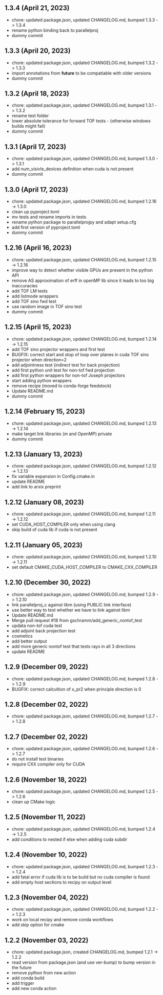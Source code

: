 ## 1.3.4 (April 21, 2023)
- chore: updated package.json, updated CHANGELOG.md, bumped 1.3.3 -> 1.3.4
- rename python binding back to parallelproj
- dummy commit

## 1.3.3 (April 20, 2023)
- chore: updated package.json, updated CHANGELOG.md, bumped 1.3.2 -> 1.3.3
- import annotations from __future__ to be compatiable with older versions
- dummy commit


## 1.3.2 (April 18, 2023)
- chore: updated package.json, updated CHANGELOG.md, bumped 1.3.1 -> 1.3.2
- rename test folder
- lower absolute tolerance for forward TOF tests - (otherwise windows builds might fail)
- dummy commit


## 1.3.1 (April 17, 2023)
- chore: updated package.json, updated CHANGELOG.md, bumped 1.3.0 -> 1.3.1
- add num_visivle_devices definition when cuda is not present
- dummy commit


## 1.3.0 (April 17, 2023)
- chore: updated package.json, updated CHANGELOG.md, bumped 1.2.16 -> 1.3.0
- clean up pyproject.toml
- mv tests and rename imports in tests
- rename python package to parallelprojpy and adapt setup.cfg
- add first version of pyproject.toml
- dummy commit


## 1.2.16 (April 16, 2023)

- chore: updated package.json, updated CHANGELOG.md, bumped 1.2.15 -> 1.2.16
- improve way to detect whether visible GPUs are present in the python API
- remove AS approximation of erff in openMP lib since it leads to too big inaccuracies
- add TOF LM tests
- add listmode wrappers
- add TOF sino fwd test
- use random image in TOF sino test
- dummy commit

## 1.2.15 (April 15, 2023)

- chore: updated package.json, updated CHANGELOG.md, bumped 1.2.14 -> 1.2.15
- add TOF sino projector wrappers and first test
- BUGFIX: correct start and stop of loop over planes in cuda TOF sino projector when direction=2
- add adjointness test (indirect test for back projection)
- add first python unit test for non-tof fwd projection
- add first python wrappers for non-tof Joseph projectors
- start adding python wrappers
- remove recipe (moved to conda-forge feedstock)
- Update README.md
- dummy commit

## 1.2.14 (February 15, 2023)

- chore: updated package.json, updated CHANGELOG.md, bumped 1.2.13 -> 1.2.14
- make target link libraries (m and OpenMP) private
- dummy commit

## 1.2.13 (January 13, 2023)

- chore: updated package.json, updated CHANGELOG.md, bumped 1.2.12 -> 1.2.13
- fix variable expansion in Config.cmake.in
- update README
- add link to arxix preprint

## 1.2.12 (January 08, 2023)

- chore: updated package.json, updated CHANGELOG.md, bumped 1.2.11 -> 1.2.12
- set CUDA_HOST_COMPILER only when using clang
- skip build of cuda lib if cuda is not present

## 1.2.11 (January 05, 2023)

- chore: updated package.json, updated CHANGELOG.md, bumped 1.2.10 -> 1.2.11
- set default CMAKE_CUDA_HOST_COMPILER to CMAKE_CXX_COMPILER

## 1.2.10 (December 30, 2022)

- chore: updated package.json, updated CHANGELOG.md, bumped 1.2.9 -> 1.2.10
- link parallelproj_c against libm (using PUBLIC link interface)
- use better way to test whether we have to link against libm
- Update README.md
- Merge pull request #18 from gschramm/add_generic_nontof_test
- updata non-tof cuda test
- add adjoint back projection test
- cosmetics
- add better output
- add more generic nontof test that tests rays in all 3 directions
- update README

## 1.2.9 (December 09, 2022)

- chore: updated package.json, updated CHANGELOG.md, bumped 1.2.8 -> 1.2.9
- BUGFIX: correct calcultion of x_pr2 when principle direction is 0

## 1.2.8 (December 02, 2022)

- chore: updated package.json, updated CHANGELOG.md, bumped 1.2.7 -> 1.2.8

## 1.2.7 (December 02, 2022)

- chore: updated package.json, updated CHANGELOG.md, bumped 1.2.6 -> 1.2.7
- do not install test binaries
- require CXX compiler only for CUDA

## 1.2.6 (November 18, 2022)

- chore: updated package.json, updated CHANGELOG.md, bumped 1.2.5 -> 1.2.6
- clean up CMake logic

## 1.2.5 (November 11, 2022)

- chore: updated package.json, updated CHANGELOG.md, bumped 1.2.4 -> 1.2.5
- add conditions to nested if else when adding cuda subdir

## 1.2.4 (November 10, 2022)

- chore: updated package.json, updated CHANGELOG.md, bumped 1.2.3 -> 1.2.4
- add fatal error if cuda lib is to be build but no cuda compiler is found
- add empty host sections to recipy on output level

## 1.2.3 (November 04, 2022)

- chore: updated package.json, updated CHANGELOG.md, bumped 1.2.2 -> 1.2.3
- work on local recipy and remove conda workflows
- add skip option for cmake

## 1.2.2 (November 03, 2022)

- chore: updated package.json, created CHANGELOG.md, bumped 1.2.1 -> 1.2.2
- read version from package.json (and use ver-bump) to bump version in the future
- remove python from new action
- add conda build
- add trigger
- add new conda action

